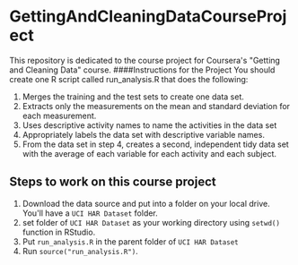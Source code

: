 # GettingAndCleaningDataCourseProject
This repository is dedicated to the course project for Coursera's "Getting and Cleaning Data" course.
####Instructions for the Project
You should create one R script called run_analysis.R that does the following: 

1. Merges the training and the test sets to create one data set.
2. Extracts only the measurements on the mean and standard deviation for each measurement. 
3. Uses descriptive activity names to name the activities in the data set
4. Appropriately labels the data set with descriptive variable names. 
5. From the data set in step 4, creates a second, independent tidy data set with the average of each variable for each activity and each subject.

## Steps to work on this course project

1. Download the data source and put into a folder on your local drive. You'll have a ```UCI HAR Dataset``` folder.
2. set folder of ```UCI HAR Dataset``` as your working directory using ```setwd()``` function in RStudio.
3. Put ```run_analysis.R``` in the parent folder of ```UCI HAR Dataset```
3. Run ```source("run_analysis.R")```.
